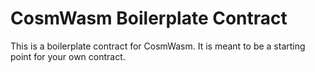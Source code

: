 # CosmWasm Boilerplate Contract

This is a boilerplate contract for CosmWasm. It is meant to be a starting point for your own contract.